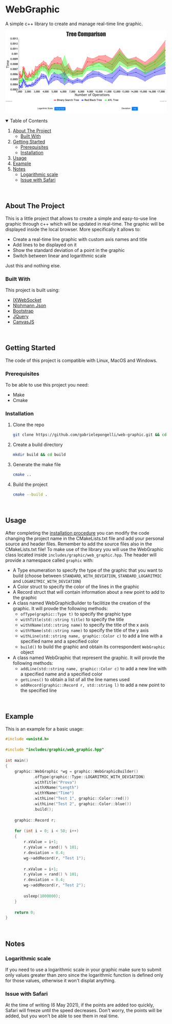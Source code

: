# WebGraphic
A simple c++ library to create and manage real-time line graphic.

![Presentation Image](/images/Presentation_Image.png)

<details open="open">
    <summary>Table of Contents</summary>
    <ol>
        <li>
            <a href="#about-the-project">About The Project</a>
            <ul>
                <li><a href="#built-with">Built With</a></li>
            </ul>
        </li>
        <li>
            <a href="#getting-started">Getting Started</a>
            <ul>
                <li><a href="#prerequisites">Prerequisites</a></li>
                <li><a href="#installation">Installation</a></li>
            </ul>
        </li>
        <li><a href="#usage">Usage</a></li>
        <li><a href="#examples">Example</a></li>
        <li>
            <a href="#notes">Notes</a>
            <ul>
                <li><a href="#logarithmic-scale">Logarithmic scale</a></li>
                <li><a href="#issue-with-safari">Issue with Safari</a></li>
            </ul>
        </li>
    </ol>
</details>
<br>

## About The Project

This is a little project that allows to create a simple and easy-to-use line graphic through c++ which will be updated in real-time. The graphic will be displayed inside the local browser. More specifically it allows to:
* Create a real-time line graphic with custom axis names and title
* Add lines to be displayed on it
* Show the standard deviation of a point in the graphic
* Switch between linear and logarithmic scale

Just this and nothing else.

### Built With

This project is built using:
* [IXWebSocket](https://machinezone.github.io/IXWebSocket/)
* [Nlohmann Json](https://github.com/nlohmann/json)
* [Bootstrap](https://getbootstrap.com)
* [JQuery](https://jquery.com)
* [CanvasJS](https://canvasjs.com)


<br>

## Getting Started

The code of this project is compatible with Linux, MacOS and Windows.

### Prerequisites

To be able to use this project you need:
* Make
* Cmake

### Installation

1. Clone the repo
   ```sh
   git clone https://github.com/gabrielepongelli/web-graphic.git && cd web-graphic
   ```
2. Create a build directory
   ```sh
   mkdir build && cd build
   ```
3. Generate the make file
   ```sh
   cmake ..
   ```
4. Build the project
   ```sh
   cmake --build .
   ```


<br>

## Usage

After completing the [installation procedure](#installation) you can modify the code changing the project name in the CMakeLists.txt file and add your personal source and header files. Remember to add the source files also in the CMakeLists.txt file!
To make use of the library you will use the WebGraphic class located inside `includes/graphic/web_graphic.hpp`. The header will provide a namespace called `graphic` with:
* A Type enumeration to specify the type of the graphic that you want to build (choose between `STANDARD`, `WITH_DEVIATION`, `STANDARD_LOGARITMIC` and `LOGARITMIC_WITH_DEVIATION`)
* A Color struct to specify the color of the lines in the graphic
* A Record struct that will contain information about a new point to add to the graphic 
* A class named WebGraphicBuilder to facilitize the creation of the graphic. It will provde the following methods:
  * `ofType(graphic::Type t)` to specify the graphic type
  * `withTitle(std::string title)` to specify the title
  * `withXName(std::string name)` to specify the title of the x axis
  * `withYName(std::string name)` to specify the title of the y axis
  * `withLine(std::string name, graphic::Color c)` to add a line with a specified name and a specified color
  * `build()` to build the graphic and obtain its correspondent `WebGraphic` object
* A class named WebGraphic that represent the graphic. It will provde the following methods:
  * `addLine(std::string name, graphic::Color c)` to add a new line with a specified name and a specified color
  * `getLines()` to obtain a list of all the line names used
  * `addRecord(graphic::Record r, std::string l)` to add a new point to the specified line


<br>

## Example

This is an example for a basic usage:
```cpp
#include <unistd.h>

#include "includes/graphic/web_graphic.hpp"

int main()
{
    graphic::WebGraphic *wg = graphic::WebGraphicBuilder()
            .ofType(graphic::Type::LOGARITMIC_WITH_DEVIATION)
            .withTitle("Prova")
            .withXName("Length")
            .withYName("Time")
            .withLine("Test 1", graphic::Color::red())
            .withLine("Test 2", graphic::Color::blue())
            .build();

    graphic::Record r;

    for (int i = 0; i < 50; i++)
    {
        r.xValue = i+1;
        r.yValue = rand() % 101;
        r.deviation = 0.4;
        wg->addRecord(r, "Test 1");
        
        r.xValue = i+1;
        r.yValue = rand() % 101;
        r.deviation = 0.4;
        wg->addRecord(r, "Test 2");

        usleep(1000000);
    }

    return 0;
}
```


<br>

## Notes

### Logarithmic scale

If you need to use a logarithmic scale in your graphic make sure to submit only values greater than zero since the logarithmic function is defined only for those values, otherwise it won't displat anything.


### Issue with Safari

At the time of writing (6 May 2021), if the points are added too quickly, Safari will freeze until the speed decreases. Don't worry, the points will be added, but you won't be able to see them in real time.